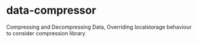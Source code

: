 # data-compressor
Compressing and Decompressing Data, Overriding localstorage behaviour to consider compression library
